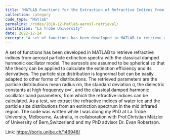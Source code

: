 ```yaml
---
title: "MATLAB Functions for the Extraction of Refractive Indices from Aerosol Extinction Spectra"
collection: category
code_type: "Matlab"
permalink: /codes/2018-12-Matlab-aerosl-retrieval/ 
institution: "La Trobe University"
date: 2022-12-24
excerpt: "A set of functions has been developed in MATLAB to retrieve refractive indices from aerosol particle extinction spectra with the classical damped harmonic oscillator model."
---
```

A set of functions has been developed in MATLAB to retrieve refractive indices from aerosol particle extinction spectra with the classical damped harmonic oscillator model. The aerosols are assumed to be spherical so that Mie theory can be applied to calculate the extinction efficiency and its derivatives. The particle size distribution is lognormal but can be easily adapted to other forms of distributions. The retrieved parameters are the particle distributions mean radius rm, the standard deviation σ, the dielectric constants at high frequency 𝜀∞̇ , and the classical damped harmonic oscillator band parameters, from which the refractive indices can be calculated. As a test, we extract the refractive indices of water ice and the particle size distributions from an extinction spectrum in the mid infrared region. The code was written while I was doing my PhD at La Trobe University, Melbourne, Australia, in collaboration with Prof.Christian Mätzler of University of Bern,Switzerland and my PhD advisor Dr. Evan Robertson. 

Link: https://boris.unibe.ch/146948/
